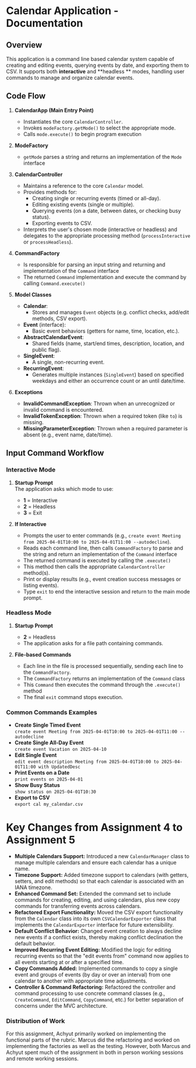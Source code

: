 # Calendar Application - Documentation

## Overview

This application is a command line based calendar system capable of creating and editing events,
querying events by date, and exporting them to CSV. It supports both **interactive** and **headless
** modes, handling user commands to manage and organize calendar events.

## Code Flow

1. **CalendarApp (Main Entry Point)**
    - Instantiates the core `CalendarController`.
    - Invokes `modeFactory.getMode()` to select the appropriate mode.
    - Calls `mode.execute()` to begin program execution

2. **ModeFactory**
    - `getMode` parses a string and returns an implementation of the `Mode` interface

3. **CalendarController**
    - Maintains a reference to the core `Calendar` model.
    - Provides methods for:
        - Creating single or recurring events (timed or all-day).
        - Editing existing events (single or multiple).
        - Querying events (on a date, between dates, or checking busy status).
        - Exporting events to CSV.
    - Interprets the user's chosen mode (interactive or headless) and delegates to the appropriate
      processing method (`processInteractive` or `processHeadless`).

4. **CommandFactory**
    - Is responsible for parsing an input string and returning and implementation of the `Command`
      interface
    - The returned `Command` implementation and execute the command by calling `Command.execute()`

5. **Model Classes**
    - **Calendar**:
        - Stores and manages `Event` objects (e.g. conflict checks, add/edit methods, CSV export).
    - **Event** (interface):
        - Basic event behaviors (getters for name, time, location, etc.).
    - **AbstractCalendarEvent**:
        - Shared fields (name, start/end times, description, location, and public flag).
    - **SingleEvent**:
        - A single, non-recurring event.
    - **RecurringEvent**:
        - Generates multiple instances (`SingleEvent`) based on specified weekdays and either an
          occurrence count or an until date/time.

6. **Exceptions**
    - **InvalidCommandException**: Thrown when an unrecognized or invalid command is encountered.
    - **InvalidTokenException**: Thrown when a required token (like `to`) is missing.
    - **MissingParameterException**: Thrown when a required parameter is absent (e.g., event name,
      date/time).

## Input Command Workflow

### Interactive Mode

1. **Startup Prompt**  
   The application asks which mode to use:
    - **1** = Interactive
    - **2** = Headless
    - **3** = Exit

2. **If Interactive**
    - Prompts the user to enter commands (e.g.,
      `create event Meeting from 2025-04-01T10:00 to 2025-04-01T11:00 --autodecline`).
    - Reads each command line, then calls `CommandFactory` to parse and the string and return an
      implementation of the `Command` interface
    - The returned command is executed by calling the `.execute()`
    - This method then calls the appropriate `CalendarController` method(s).
    - Print or display results (e.g., event creation success messages or listing events).
    - Type `exit` to end the interactive session and return to the main mode prompt.

### Headless Mode

1. **Startup Prompt**
    - **2** = Headless
    - The application asks for a file path containing commands.

2. **File-based Commands**
    - Each line in the file is processed sequentially, sending each line to the `CommandFactory`.
    - The `CommandFactory` returns an implementation of the `Command` class
    - This `Command` then executes the command through the `.execute()` method
    - The final `exit` command stops execution.

### Common Commands Examples

- **Create Single Timed Event**  
  `create event Meeting from 2025-04-01T10:00 to 2025-04-01T11:00 --autodecline`
- **Create Single All-Day Event**  
  `create event Vacation on 2025-04-10`
- **Edit Single Event**  
  `edit event description Meeting from 2025-04-01T10:00 to 2025-04-01T11:00 with UpdatedDesc`
- **Print Events on a Date**  
  `print events on 2025-04-01`
- **Show Busy Status**  
  `show status on 2025-04-01T10:30`
- **Export to CSV**  
  `export cal my_calendar.csv`

# Key Changes from Assignment 4 to Assignment 5

- **Multiple Calendars Support:** Introduced a new `CalendarManager` class to manage multiple
  calendars and ensure each calendar has a unique name.
- **Timezone Support:** Added timezone support to calendars (with getters, setters, and edit
  methods) so that each calendar is associated with an IANA timezone.
- **Enhanced Command Set:** Extended the command set to include commands for creating, editing, and
  using calendars, plus new copy commands for transferring events across calendars.
- **Refactored Export Functionality:** Moved the CSV export functionality from the `Calendar` class
  into its own `CSVCalendarExporter` class that implements the `CalendarExporter` interface for
  future extensibility.
- **Default Conflict Behavior:** Changed event creation to always decline new events if a conflict
  exists, thereby making conflict declination the default behavior.
- **Improved Recurring Event Editing:** Modified the logic for editing recurring events so that
  the "edit events from" command now applies to all events starting at or after a specified time.
- **Copy Commands Added:** Implemented commands to copy a single event and groups of events (by day
  or over an interval) from one calendar to another with appropriate time adjustments.
- **Controller & Command Refactoring:** Refactored the controller and command processing to use
  concrete command classes (e.g., `CreateCommand`, `EditCommand`, `CopyCommand`, etc.) for better
  separation of concerns under the MVC architecture.

### Distribution of Work

For this assignment, Achyut primarily worked on implementing the functional parts of the rubric.
Marcus did the refactoring and worked on implementing the factories as well as the testing.
However, both Marcus and Achyut spent much of the assignment in both in person working sessions and
remote working sessions.